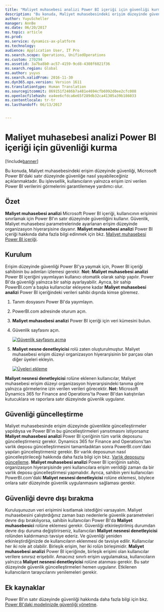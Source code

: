 ```yaml
---
title: "Maliyet muhasebesi analizi Power BI içeriği için güvenliği kurma"
description: "Bu konuda, Maliyet muhasebesindeki erişim düzeyinde güvenliği, Microsoft Power BI'daki satır düzeyinde güvenliğe nasıl yayabileceğiniz açıklanmaktadır. Bu işlevsellik, kullanıcıların yalnızca erişim izni verilen Power BI verilerini görmelerini garantilemeye yardımcı olur."
author: YuyuScheller
manager: AnnBe
ms.date: 06/20/2017
ms.topic: article
ms.prod: 
ms.service: dynamics-ax-platform
ms.technology: 
audience: Application User, IT Pro
ms.search.scope: Operations, UnifiedOperations
ms.custom: 270294
ms.assetid: 3a7ba8b0-ac57-4159-9cd8-4308f6021f36
ms.search.region: Global
ms.author: yuyus
ms.search.validFrom: 2016-11-30
ms.dyn365.ops.version: Version 1611
ms.translationtype: Human Translation
ms.sourcegitcommit: 869151f2486b7a481e4694cfb6992d0ee2cfc008
ms.openlocfilehash: ea4ee6cfdca6e65f289db32ca41305a39b186033
ms.contentlocale: tr-tr
ms.lasthandoff: 06/13/2017


---
```


# <a name="set-up-security-for-the-cost-accounting-analysis-power-bi-content"></a>Maliyet muhasebesi analizi Power BI içeriği için güvenliği kurma

[!include[banner](../includes/banner.md)]


Bu konuda, Maliyet muhasebesindeki erişim düzeyinde güvenliği, Microsoft Power BI'daki satır düzeyinde güvenliğe nasıl yayabileceğiniz açıklanmaktadır. Bu işlevsellik, kullanıcıların yalnızca erişim izni verilen Power BI verilerini görmelerini garantilemeye yardımcı olur.

<a name="overview"></a>Özet
--------

**Maliyet muhasebesi analizi** Microsoft Power BI içeriği, kullanıcının erişimini sınırlamak için Power BI'ın satır düzeyinde güvenliğini kullanır. Güvenlik, Maliyet muhasebesi parametrelerinde ayarlanan erişim düzeyinde organizasyon hiyerarşisine dayanır. **Maliyet muhasebesi analizi** Power BI içeriği hakkında daha fazla bilgi edinmek için bkz. [Maliyet muhasebesi Power BI içeriği](cost-accounting-analysis-content-pack.md).

## <a name="setup"></a>Kurulum
Erişim düzeyinde güvenliği Power BI'ya yaymak için, Power BI içeriği sahibinin bu adımları izlemesi gerekir. **Not:** **Maliyet muhasebesi analizi** Power BI içeriğini yayımlayan kullanıcı otomatik olarak sahip yapılır. Power BI'da güvenliği yalnızca bir sahip ayarlayabilir. Ayrıca, bir sahip PowerBI.com'a başka kullanıcılar ekleyene kadar **Maliyet muhasebesi analizi** Power BI içeriğindeki verileri sahibi dışında kimse göremez.

1.  Tanım dosyasını Power BI'da yayımlayın.
2.  PowerBI.com adresinde oturum açın.
3.  **Maliyet muhasebesi analizi** Power BI içeriği için veri kümesini bulun.
4.  Güvenlik sayfasını açın. 

    [![Güvenlik sayfasını açma](https://msdynamics.blob.core.windows.net/media/2017/02/CA-picture-1.png)](https://msdynamics.blob.core.windows.net/media/2017/02/CA-picture-1.png)

5.  **Maliyet nesne denetleyicisi** rolü zaten oluşturulmuştur. Maliyet muhasebesi erişim düzeyi organizasyon hiyerarşisinin bir parçası olan diğer üyeleri ekleyin. 

    [![Üyeleri ekleme](https://msdynamics.blob.core.windows.net/media/2017/02/CA-picture-2.png)](https://msdynamics.blob.core.windows.net/media/2017/02/CA-picture-2.png)

**Maliyet nesnesi denetleyicisi** rolüne eklenen kullanıcılar, Maliyet muhasebesi erişim düzeyi organizasyon hiyerarşisindeki tanıma göre yalnızca görmelerine izin verilen verileri görecektir. **Not:** Microsoft Dynamics 365 for Finance and Operations'ta Power BI'dan katıştırılan kutucuklara ve raporlara satır düzeyinde güvenlik uygulanır.

## <a name="updating-security"></a>Güvenliği güncelleştirme
Maliyet muhasebesinde erişim düzeyinde güvenlikte güncelleştirmeler yapıldıysa ve Power BI'ın bu güncelleştirmeleri yansıtmasını istiyorsanız **Maliyet muhasebesi analizi** Power BI içeriğinin tüm varlık deposunu güncelleştirmeniz gerekir. Dynamics 365 for Finance and Operations'tan varlık deposu güncelleştirmesini tamamladıktan sonra PowerBI.com'daki yapıları güncelleştirmeniz gerekir. Bir varlık deposunun nasıl güncelleştirileceği hakkında daha fazla bilgi için bkz. [Varlık deposunu güncelleme](power-bi-integration-entity-store.md#update-entity-store). **Maliyet muhasebesi analizi** Power BI içeriğinin sahibi, organizasyon hiyerarşisinde yeni kullanıcılara erişim verildiği zaman da bir varlık deposu güncelleştirmesi yapmalıdır. Ayrıca, sahibin yeni kullanıcıları PowerBI.com'daki **Maliyet nesnesi denetleyicisi** rolüne eklemesi, böylece onlara satır düzeyinde güvenlik uygulanmasını sağlaması gerekir.

## <a name="disabling-security"></a>Güvenliği devre dışı bırakma
Kuruluşunuzun veri erişimini kısıtlamak istediğini varsayalım. Maliyet muhasebesini çalıştırdığınız zaman bazı nedenlerle güvenlik parametreleri devre dışı bırakılıyorsa, sahibin kullanıcıları Power BI'da **Maliyet muhasebesici** rolüne eklemesi gerekir. Güvenliği etkinleştirilmiş durumdan devre dışı duruma değiştirirseniz, kullanıcıları **Maliyet nesnesi denetleyicisi** rolünden kaldırmanızı tavsiye ederiz. Ve güvenliği yeniden etkinleştirdiğinizde de kullanıcıların eklenmesi de tavsiye edilir. Kullanıcılar her iki role ait olabilir. Birleşik erişim, her iki rolün birleşimidir. **Maliyet muhasebesi analizi** Power BI içeriğinde, birleşik erişimi olan kullanıcılar verilere sınırsız erişebilir. Amacınız sınırlı erişim uygulamaksa, kullanıcıların yalnızca **Maliyet nesnesi denetleyicisi** rolüne atanması gerekir. Bu satır düzeyinde güvenlik güncelleştirmeleri hemen uygulanır. Etkilenen kullanıcıların tarayıcılarını yenilemeleri gerekir.

## <a name="additional-resources"></a>Ek kaynaklar
Power BI'ın satır düzeyinde güvenliği hakkında daha fazla bilgi için bkz. [Power BI'daki modelinizde güvenliği yönetme](https://powerbi.microsoft.com/en-us/documentation/powerbi-admin-rls/#manage-security-on-your-model).




